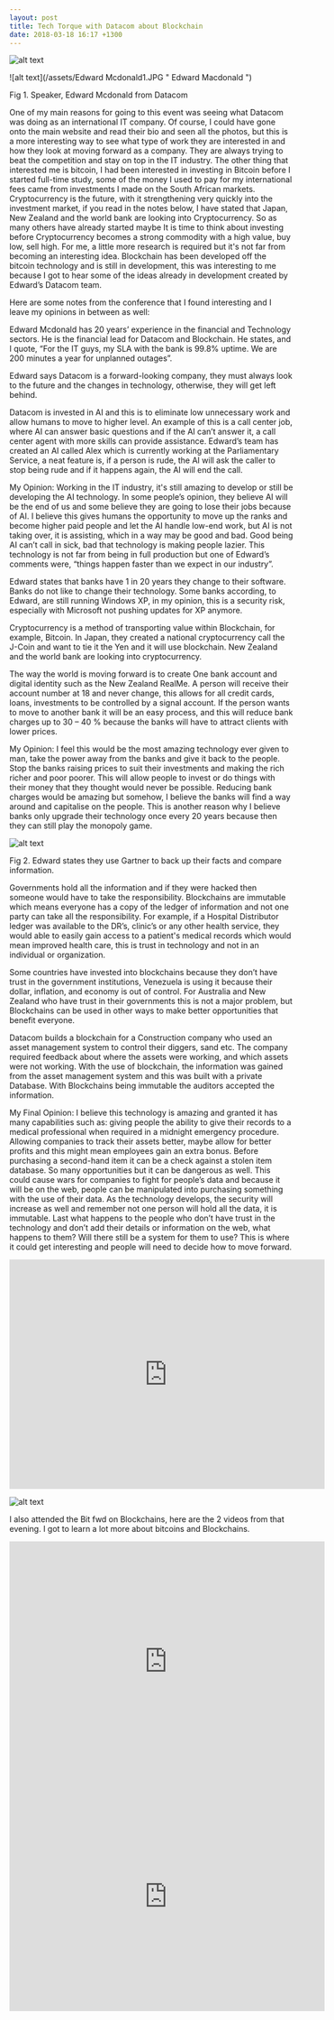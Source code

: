 ```yaml
---
layout: post
title: Tech Torque with Datacom about Blockchain
date: 2018-03-18 16:17 +1300
---
```


![alt text](/assets/techtalk.JPG " tech talk ")


![alt text](/assets/Edward Mcdonald1.JPG " Edward Macdonald ")


Fig 1. Speaker, Edward Mcdonald from Datacom


One of my main reasons for going to this event was seeing what Datacom was doing as an international IT company. Of course, I could have gone onto the main website and read their bio and seen all the photos, but this is a more interesting way to see what type of work they are interested in and how they look at moving forward as a company. They are always trying to beat the competition and stay on top in the IT industry. The other thing that interested me is bitcoin, I had been interested in investing in Bitcoin before I started full-time study, some of the money I used to pay for my international fees came from investments I made on the South African markets. Cryptocurrency is the future, with it strengthening very quickly into the investment market, if you read in the notes below, I have stated that Japan, New Zealand and the world bank are looking into Cryptocurrency. So as many others have already started maybe It is time to think about investing before Cryptocurrency becomes a strong commodity with a high value, buy low, sell high. For me, a little more research is required but it's not far from becoming an interesting idea.  Blockchain has been developed off the bitcoin technology and is still in development, this was interesting to me because I got to hear some of the ideas already in development created by Edward’s Datacom team.

Here are some notes from the conference that I found interesting and I leave my opinions in between as well:

Edward Mcdonald has 20 years’ experience in the financial and Technology sectors. He is the financial lead for Datacom and Blockchain. He states, and I quote, “For the IT guys, my SLA with the bank is 99.8% uptime. We are 200 minutes a year for unplanned outages”.

Edward says Datacom is a forward-looking company, they must always look to the future and the changes in technology, otherwise, they will get left behind. 

Datacom is invested in AI and this is to eliminate low unnecessary work and allow humans to move to higher level. An example of this is a call center job, where AI can answer basic questions and if the AI can’t answer it, a call center agent with more skills can provide assistance. Edward’s team has created an AI called Alex which is currently working at the Parliamentary Service, a neat feature is, if a person is rude, the AI will ask the caller to stop being rude and if it happens again, the AI will end the call.

My Opinion: Working in the IT industry, it's still amazing to develop or still be developing the AI technology. In some people’s opinion, they believe AI will be the end of us and some believe they are going to lose their jobs because of AI. I believe this gives humans the opportunity to move up the ranks and become higher paid people and let the AI handle low-end work, but AI is not taking over, it is assisting, which in a way may be good and bad. Good being AI can’t call in sick, bad that technology is making people lazier. This technology is not far from being in full production but one of Edward’s comments were, “things happen faster than we expect in our industry”.  

Edward states that banks have 1 in 20 years they change to their software. Banks do not like to change their technology. Some banks according, to Edward, are still running Windows XP, in my opinion, this is a security risk, especially with Microsoft not pushing updates for XP anymore.

Cryptocurrency is a method of transporting value within Blockchain, for example, Bitcoin. In Japan, they created a national cryptocurrency call the J-Coin and want to tie it the Yen and it will use blockchain. New Zealand and the world bank are looking into cryptocurrency.

The way the world is moving forward is to create One bank account and digital identity such as the New Zealand RealMe. A person will receive their account number at 18 and never change, this allows for all credit cards, loans, investments to be controlled by a signal account. If the person wants to move to another bank it will be an easy process, and this will reduce bank charges up to 30 – 40 % because the banks will have to attract clients with lower prices.

My Opinion: I feel this would be the most amazing technology ever given to man, take the power away from the banks and give it back to the people. Stop the banks raising prices to suit their investments and making the rich richer and poor poorer. This will allow people to invest or do things with their money that they thought would never be possible. Reducing bank charges would be amazing but somehow, I believe the banks will find a way around and capitalise on the people. This is another reason why I believe banks only upgrade their technology once every 20 years because then they can still play the monopoly game.    

![alt text](/assets/blockchain.JPG " Block Chain ")

Fig 2. Edward states they use Gartner to back up their facts and compare information.

Governments hold all the information and if they were hacked then someone would have to take the responsibility. Blockchains are immutable which means everyone has a copy of the ledger of information and not one party can take all the responsibility. For example, if a Hospital Distributor ledger was available to the DR’s, clinic’s or any other health service, they would able to easily gain access to a patient's medical records which would mean improved health care, this is trust in technology and not in an individual or organization. 

Some countries have invested into blockchains because they don’t have trust in the government institutions, Venezuela is using it because their dollar, inflation, and economy is out of control. For Australia and New Zealand who have trust in their governments this is not a major problem, but Blockchains can be used in other ways to make better opportunities that benefit everyone.

Datacom builds a blockchain for a Construction company who used an asset management system to control their diggers, sand etc. The company required feedback about where the assets were working, and which assets were not working. With the use of blockchain, the information was gained from the asset management system and this was built with a private Database. With Blockchains being immutable the auditors accepted the information. 

My Final Opinion: I believe this technology is amazing and granted it has many capabilities such as: giving people the ability to give their records to a medical professional when required in a midnight emergency procedure. Allowing companies to track their assets better, maybe allow for better profits and this might mean employees gain an extra bonus. Before purchasing a second-hand item it can be a check against a stolen item database. So many opportunities but it can be dangerous as well. This could cause wars for companies to fight for people’s data and because it will be on the web, people can be manipulated into purchasing something with the use of their data. As the technology develops, the security will increase as well and remember not one person will hold all the data, it is immutable. Last what happens to the people who don’t have trust in the technology and don’t add their details or information on the web, what happens to them? Will there still be a system for them to use? This is where it could get interesting and people will need to decide how to move forward.

<iframe src="https://www.facebook.com/plugins/video.php?href=https%3A%2F%2Fwww.facebook.com%2Fstartupdunedin%2Fvideos%2F799374980246594%2F&show_text=1&width=560" width="560" height="407" style="border:none;overflow:hidden" scrolling="no" frameborder="0" allowTransparency="true" allowFullScreen="true"></iframe>

![alt text](/assets/bitfwd.JPG " Block Chain ")

I also attended the Bit fwd on Blockchains, here are the 2 videos from that evening. I got to learn a lot more about bitcoins and Blockchains.

<iframe src="https://www.facebook.com/plugins/video.php?href=https%3A%2F%2Fwww.facebook.com%2Fstartupdunedin%2Fvideos%2F799981416852617%2F&show_text=1&width=560" width="560" height="426" style="border:none;overflow:hidden" scrolling="no" frameborder="0" allowTransparency="true" allowFullScreen="true"></iframe>

<iframe src="https://www.facebook.com/plugins/video.php?href=https%3A%2F%2Fwww.facebook.com%2Fstartupdunedin%2Fvideos%2F800022196848539%2F&show_text=1&width=560" width="560" height="407" style="border:none;overflow:hidden" scrolling="no" frameborder="0" allowTransparency="true" allowFullScreen="true"></iframe>


